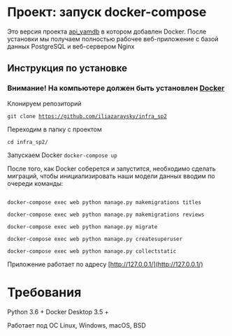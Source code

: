 # Проект: запуск docker-compose
Это версия проекта [api_yamdb](https://github.com/iliazaraysky/api_yamdb) в котором добавлен Docker. После установки мы получаем полностью рабочее веб-приложение с базой данных PostgreSQL и веб-сервером Nginx


## Инструкция по установке
### Внимание! На компьютере должен быть установлен [Docker](https://www.docker.com/products/docker-desktop)

Клонируем репозиторий

<code>git clone https://github.com/iliazaraysky/infra_sp2</code>

Переходим в папку с проектом

<code>cd infra_sp2/</code>

Запускаем Docker
<code>docker-compose up</code>

После того, как Docker соберется и запустится, необходимо сделать миграций, чтобы инициализировать наши модели данных
вводим по очереди команды:

```docker-compose exec web python manage.py makemigrations users

docker-compose exec web python manage.py makemigrations titles

docker-compose exec web python manage.py makemigrations reviews

docker-compose exec web python manage.py migrate

docker-compose exec web python manage.py createsuperuser

docker-compose exec web python manage.py collectstatic
```


Приложение работает по адресу [http://127.0.0.1/](http://127.0.0.1/)
# Требования
Python 3.6 +
Docker Desktop 3.5 +

Работает под ОС Linux, Windows, macOS, BSD
